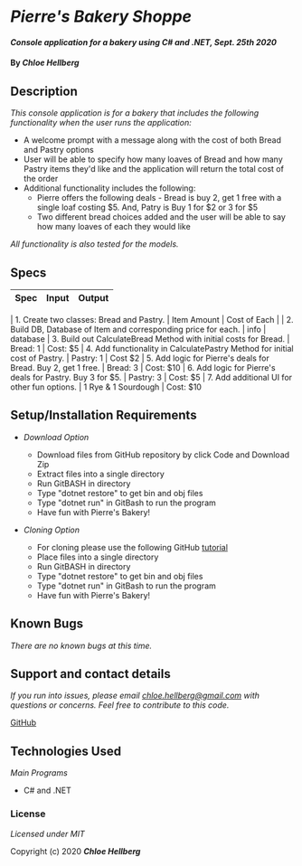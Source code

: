 # _Pierre's Bakery Shoppe_

#### _Console application for a bakery using C# and .NET, Sept. 25th 2020_

#### By _**Chloe Hellberg**_

## Description

_This console application is for a bakery that includes the following functionality when the user runs the application:_
  * A welcome prompt with a message along with the cost of both Bread and Pastry options
  * User will be able to specify how many loaves of Bread and how many Pastry items they'd like and the application will return the total cost of the order
  * Additional functionality includes the following:
    * Pierre offers the following deals - Bread is buy 2, get 1 free with a single loaf costing $5. And, Patry is Buy 1 for $2 or 3 for $5
    * Two different bread choices added and the  user will be able to say how many loaves of each they would like

_All functionality is also tested for the models._
  

## Specs

| Spec | Input | Output |
| :--- | :---- | :----- |


| 1. Create two classes: Bread and Pastry. | Item Amount | Cost of Each |
| 2. Build DB, Database of Item and corresponding price for each. | info | database
| 3. Build out CalculateBread Method with initial costs for Bread. | Bread: 1 | Cost: $5
| 4. Add functionality in CalculatePastry Method for initial cost of Pastry. | Pastry: 1 | Cost $2
| 5. Add logic for Pierre's deals for Bread. Buy 2, get 1 free. | Bread: 3 | Cost: $10
| 6. Add logic for Pierre's deals for Pastry. Buy 3 for $5. | Pastry: 3 | Cost: $5
| 7. Add additional UI for other fun options. | 1 Rye & 1 Sourdough | Cost: $10

## Setup/Installation Requirements

* _Download Option_
  * Download files from GitHub repository by click Code and Download Zip
  * Extract files into a single directory
  * Run GitBASH in directory
  * Type "dotnet restore" to get bin and obj files
  * Type "dotnet run" in GitBash to run the program
  * Have fun with Pierre's Bakery!

* _Cloning Option_
  * For cloning please use the following GitHub [tutorial](https://docs.github.com/en/enterprise/2.16/user/github/creating-cloning-and-archiving-repositories/cloning-a-repository)
  * Place files into a single directory
  * Run GitBASH in directory
  * Type "dotnet restore" to get bin and obj files
  * Type "dotnet run" in GitBash to run the program
  * Have fun with Pierre's Bakery!


## Known Bugs

_There are no known bugs at this time._

## Support and contact details

_If you run into issues, please email chloe.hellberg@gmail.com with questions or concerns. Feel free to contribute to this code._

[GitHub](https://github.com/chloehellberg)

## Technologies Used

_Main Programs_
  * C# and .NET

### License

*Licensed under MIT*

Copyright (c) 2020 **_Chloe Hellberg_**

